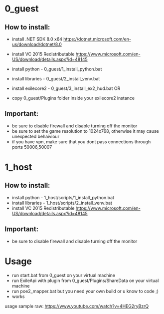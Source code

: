# 0_guest
## How to install:
- install .NET SDK 8.0 x64 https://dotnet.microsoft.com/en-us/download/dotnet/8.0
- install VC 2015 Redistributable https://www.microsoft.com/en-US/download/details.aspx?id=48145
- install python - 0_guest/1_install_python.bat
- install libraries - 0_guest/2_install_venv.bat

- install exilecore2 - 0_guest/3_install_ex2_hud.bat 
OR
- copy 0_guest/Plugins folder inside your exilecore2 instance

## Important:
- be sure to disable firewall and disable turning off the monitor
- be sure to set the game resolution to 1024x768, otherwise it may cause unexpected behaiviour
- if you have vpn, make sure that you dont pass connections through ports 50006,50007


# 1_host
## How to install:
- install python - 1_host/scripts/1_install_python.bat
- install libraries - 1_host/scripts/2_install_venv.bat
- install VC 2015 Redistributable https://www.microsoft.com/en-US/download/details.aspx?id=48145

## Important:
- be sure to disable firewall and disable turning off the monitor


# Usage
- run start.bat from 0_guest on your virtual machine
- run ExileApi with plugin from 0_guest/Plugins/ShareData on your virtual machine
- run poe2_mapper.bat but you need your own build or u know to code ;)
- works

usage sample raw: https://www.youtube.com/watch?v=4HEG2ryBzrQ

